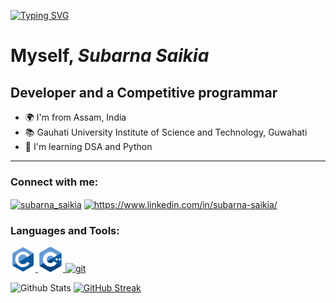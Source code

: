 [![Typing SVG](https://readme-typing-svg.demolab.com?font=Fira+Code&pause=1000&width=435&lines=Hi+👋+!+Great+to+have+you+here)](https://git.io/typing-svg)

Myself, ***Subarna Saikia*** 
===============================

Developer and a Competitive programmar
---------------------------------------

 * 🌍 I'm from Assam, India
 * :books: Gauhati University Institute of Science and Technology, Guwahati
 * 🧠 I'm learning DSA and Python



----
<h3 align="left">Connect with me:</h3>
<p align="left">
<a href="https://twitter.com/subarna_saikia" target="blank"><img align="center" src="https://raw.githubusercontent.com/rahuldkjain/github-profile-readme-generator/master/src/images/icons/Social/twitter.svg" alt="subarna_saikia" height="30" width="40" /></a>
<a href="https://www.linkedin.com/in/subarna-saikia/" target="blank"><img align="center" src="https://raw.githubusercontent.com/rahuldkjain/github-profile-readme-generator/master/src/images/icons/Social/linked-in-alt.svg" alt="https://www.linkedin.com/in/subarna-saikia/" height="30" width="40" /></a>
</p>


<h3 align="left">Languages and Tools:</h3>
<p align="left"> <a href="https://www.cprogramming.com/" target="_blank" rel="noreferrer"> <img src="https://raw.githubusercontent.com/devicons/devicon/master/icons/c/c-original.svg" alt="c" width="40" height="40"/> </a> <a href="https://www.w3schools.com/cpp/" target="_blank" rel="noreferrer"> <img src="https://raw.githubusercontent.com/devicons/devicon/master/icons/cplusplus/cplusplus-original.svg" alt="cplusplus" width="40" height="40"/> </a> <a href="https://git-scm.com/" target="_blank" rel="noreferrer"> <img src="https://www.vectorlogo.zone/logos/git-scm/git-scm-icon.svg" alt="git" width="40" height="40"/> </a>  </p>

![Github Stats](https://github-readme-stats.vercel.app/api?username=subarnasaikia&theme=vision-friendly-dark)
[![GitHub Streak](https://github-readme-streak-stats.herokuapp.com/?user=subarnasaikia&theme=dark)](https://git.io/streak-stats)

<!--
**subarnasaikia/subarnasaikia** is a ✨ _special_ ✨ repository because its `README.md` (this file) appears on your GitHub profile.

Here are some ideas to get you started:

- 🔭 I’m currently working on ...
- 🌱 I’m currently learning ...
- 👯 I’m looking to collaborate on ...
- 🤔 I’m looking for help with ...
- 💬 Ask me about ...
- 📫 How to reach me: ...
- 😄 Pronouns: ...
- ⚡ Fun fact: ...
-->
